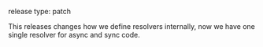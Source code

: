 release type: patch

This releases changes how we define resolvers internally, now we have one single resolver for async and sync code.
